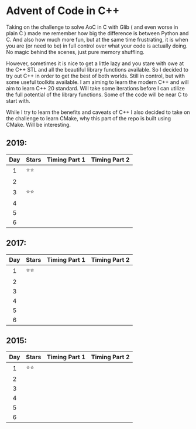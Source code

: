 # Advent of Code in C++  

Taking on the challenge to solve AoC in C with Glib ( and even worse in plain C ) made me remember how big the difference is between Python and C. And also how much more fun, but at the same time frustrating, it is when you are (or need to be) in full control over what your code is actually doing. No magic behind the scenes, just pure memory shuffling.

However, sometimes it is nice to get a little lazy and you stare with owe at the C++ STL and all the beautiful library functions available. So I decided to try out C++ in order to get the best of both worlds. Still in control, but with some useful toolkits available. I am aiming to learn the modern C++ and will aim to learn C++ 20 standard. Will take some iterations before I can utilize the full potential of the library functions. Some of the code will be near C to start with.

While I try to learn the benefits and caveats of C++ I also decided to take on the challenge to learn CMake, why this part of the repo is built using CMake. Will be interesting.

## 2019:
| Day | Stars            | Timing Part 1 | Timing Part 2 |
|:---:|:-----------------|--------------:|--------------:|
|  1  | &#11088;&#11088; |               |               |
|  2  |                  |               |               |
|  3  | &#11088;&#11088; |               |               |
|  4  |                  |               |               |
|  5  |                  |               |               |
|  6  |                  |               |               |

## 2017:
| Day | Stars            | Timing Part 1 | Timing Part 2 |
|:---:|:-----------------|--------------:|--------------:|
|  1  | &#11088;&#11088; |               |               |
|  2  |                  |               |               |
|  3  |                  |               |               |
|  4  |                  |               |               |
|  5  |                  |               |               |
|  6  |                  |               |               |

## 2015:
| Day | Stars            | Timing Part 1 | Timing Part 2 |
|:---:|:-----------------|--------------:|--------------:|
|  1  | &#11088;&#11088; |               |               |
|  2  |                  |               |               |
|  3  |                  |               |               |
|  4  |                  |               |               |
|  5  |                  |               |               |
|  6  |                  |               |               |
